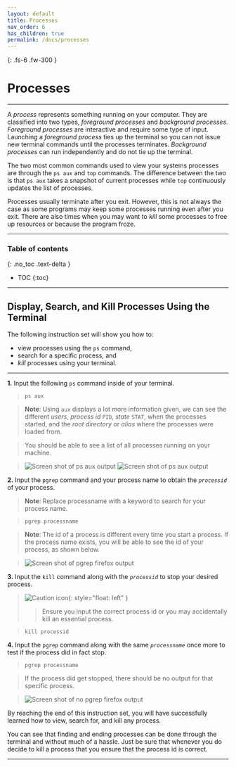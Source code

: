 ```yaml
---
layout: default
title: Processes
nav_order: 6
has_children: true
permalink: /docs/processes
---
```


{: .fs-6 .fw-300 }

# Processes

---

A _process_ represents something running on your computer. They are classified into two types, _foreground processes_ and _background processes_. _Foreground processes_ are interactive and require some type of input. Launching a _foreground process_ ties up the terminal so you can not issue new terminal commands until the processes terminates. _Background processes_ can run independently and do not tie up the terminal.

The two most common commands used to view your systems processes are through the ```ps aux``` and ```top``` commands. The difference between the two is that ```ps aux``` takes a snapshot of current processes while ```top``` continuously updates the list of processes.

Processes usually terminate after you exit. However, this is not always the case as some programs may keep some processes running even after you exit. There are also times when you may want to _kill_ some processes to free up resources or because the program froze.

---

### Table of contents
{: .no_toc .text-delta }
* TOC
{:toc}

---

## Display, Search, and Kill Processes Using the Terminal

The following instruction set will show you how to:
* view processes using the ```ps``` command,
* search for a specific process, and
* _kill_ processes using your terminal.

---

**1.** Input the following ```ps``` command inside of your terminal.

>```
>ps aux
>```

>**Note**: Using ```aux``` displays a lot more information given, we can see the different _users_, _process id_ `PID`, _state_ `STAT`, when the processes started, and the _root directory_ or _alias_ where the processes were loaded from.

>You should be able to see a list of all processes running on your machine.

>![Screen shot of ps aux output](https://github.com/dl90/linux-basics/blob/gh-pages/docs/images/processes/ps_aux_1.png?raw=true "ps aux output")
>![Screen shot of ps aux output](https://github.com/dl90/linux-basics/blob/gh-pages/docs/images/processes/ps_aux_2.png?raw=true "ps aux output")


**2.** Input the ```pgrep``` command and your process name to obtain the *`processid`* of your process.

>**Note**: Replace processname with a keyword to search for your process name.

>```
>pgrep processname
>```

>**Note**: The id of a process is different every time you start a process. If the process name exists, you will be able to see the id of your process, as shown below.

>![Screen shot of pgrep firefox output](https://github.com/dl90/linux-basics/blob/gh-pages/docs/images/processes/pgrep-firefox.png?raw=true "pgrep firefox output")


**3.** Input the ```kill``` command along with the *`processid`* to stop your desired process.

>![Caution icon](https://github.com/dl90/linux-basics/blob/gh-pages/docs/images/icons/caution.png?raw=true "Caution"){: style="float: left" } 
>>Ensure you input the correct process id or you may accidentally kill an essential process.

>```
>kill processid
>```


**4.** Input the ```pgrep``` command along with the same *`processname`* once more to test if the process did in fact stop.

>```
>pgrep processname
>```

>If the process did get stopped, there should be no output for that specific process.

>![Screen shot of no pgrep firefox output](https://github.com/dl90/linux-basics/blob/gh-pages/docs/images/processes/pgrep-firefox-killed.png?raw=true "no pgrep firefox output")

By reaching the end of this instruction set, you will have successfully learned how to view, search for, and kill any process.

You can see that finding and ending processes can be done through the terminal and without much of a hassle. Just be sure that whenever you do decide to kill a process that you ensure that the process id is correct.

---
